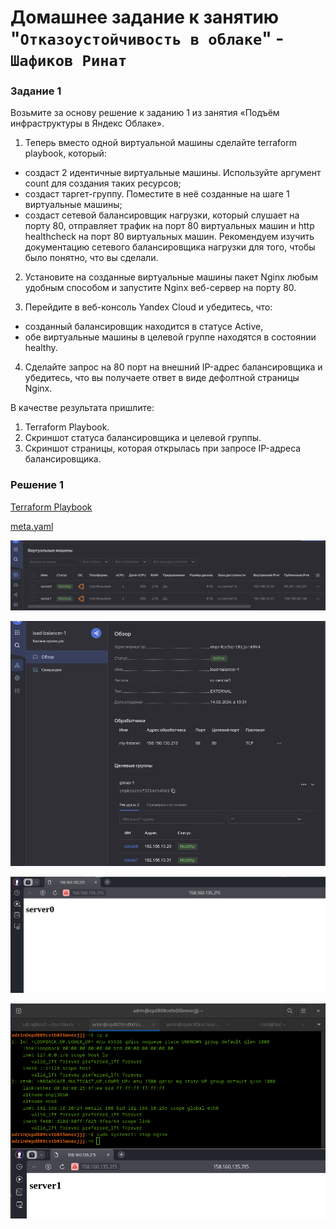 # Домашнее задание к занятию "`Отказоустойчивость в облаке`" - `Шафиков Ринат`

### Задание 1

Возьмите за основу решение к заданию 1 из занятия «Подъём инфраструктуры в Яндекс Облаке».

1. Теперь вместо одной виртуальной машины сделайте terraform playbook, который:
- создаст 2 идентичные виртуальные машины. Используйте аргумент count для создания таких ресурсов;
- создаст таргет-группу. Поместите в неё созданные на шаге 1 виртуальные машины;
- создаст сетевой балансировщик нагрузки, который слушает на порту 80, отправляет трафик на порт 80 виртуальных машин и http healthcheck на порт 80 виртуальных машин.
Рекомендуем изучить документацию сетевого балансировщика нагрузки для того, чтобы было понятно, что вы сделали.

2. Установите на созданные виртуальные машины пакет Nginx любым удобным способом и запустите Nginx веб-сервер на порту 80.

3. Перейдите в веб-консоль Yandex Cloud и убедитесь, что:

- созданный балансировщик находится в статусе Active,
- обе виртуальные машины в целевой группе находятся в состоянии healthy.
4. Сделайте запрос на 80 порт на внешний IP-адрес балансировщика и убедитесь, что вы получаете ответ в виде дефолтной страницы Nginx.

В качестве результата пришлите:

1. Terraform Playbook.
2. Скриншот статуса балансировщика и целевой группы.
3. Скриншот страницы, которая открылась при запросе IP-адреса балансировщика.

### Решение 1

[Terraform Playbook](files/main.tf)

[meta.yaml](files/meta.yaml)

![Виртуальные машины](img/lb1.png)

![Статус балансировщика и целевой группы](img/lb2.png)

![Запрос на IP-адрес балансировщика](img/lb3.png)

![Отключение сервера 0](img/lb4.png)
